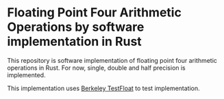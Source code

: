 # Floating Point Four Arithmetic Operations by software implementation in Rust

This repository is software implementation of floating point four arithmetic operations in Rust.
For now, single, double and half precision is implemented.

This implementation uses [Berkeley TestFloat](http://www.jhauser.us/arithmetic/TestFloat.html) to test implementation.
